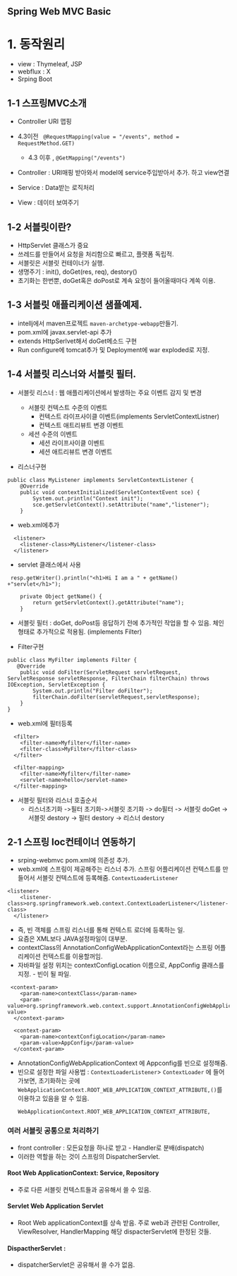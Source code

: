 Spring Web MVC Basic
---------------

# 1. 동작원리
- view : Thymeleaf, JSP
- webflux : X
- Srping Boot

## 1-1 스프링MVC소개
- Controller URI 맵핑
- 4.3이전 ` @RequestMapping(value = "/events", method = RequestMethod.GET)` 
  - 4.3 이후 , `@GetMapping("/events")`

- Controller : URI매핑 받아와서 model에 service주입받아서 추가. 하고 view연결
- Service : Data받는 로직처리
- View : 데이터 보여주기

## 1-2 서블릿이란?
- HttpServlet 클래스가 중요
- 쓰레드를 만들어서 요청을 처리함으로 빠르고, 플랫폼 독립적.
- 서블릿은 서블릿 컨테이너가 실행. 
- 생명주기 : init(), doGet(res, req), destory()
- 초기화는 한번뿐, doGet혹은 doPost로 계속 요청이 들어올때마다 계쏙 이용.

## 1-3 서블릿 애플리케이션 샘플예제.
- intellj에서 maven프로젝트 `maven-archetype-webapp`만들기.
- pom.xml에 javax.servlet-api 추가
- extends HttpSerlvet해서 doGet메소드 구현
- Run configure에 tomcat추가 및 Deployment에 war exploded로 지정.

## 1-4 서블릿 리스너와 서블릿 필터.
- 서블릿 리스너 : 웹 애플리케이션에서 발생하는 주요 이벤트 감지 및 변경
  - 서블릿 컨텍스트 수준의 이벤트
    - 컨텍스트 라이프사이클 이벤트(implements ServletContextListner)
    - 컨텍스트 애트리뷰트 변경 이벤트
  - 세션 수준의 이벤트
    - 세션 라이프사이클 이벤트
    - 세션 애트리뷰트 변경 이벤트

- 리스너구현
```
public class MyListener implements ServletContextListener {
    @Override
    public void contextInitialized(ServletContextEvent sce) {
        System.out.println("Context init");
        sce.getServletContext().setAttribute("name","listener");
    }
```
- web.xml에추가
```
  <listener>
    <listener-class>MyListener</listener-class>
  </listener>
```
- servlet 클래스에서 사용
```
 resp.getWriter().println("<h1>Hi I am a " + getName() +"servlet</h1>");

    private Object getName() {
        return getServletContext().getAttribute("name");
    }
```

- 서블릿 필터 : doGet, doPost등 응답하기 전에 추가적인 작업을 할 수 있음. 체인형태로 추가적으로 적용됨. (implements Filter)

- Filter구현 
```
public class MyFilter implements Filter {
   @Override
    public void doFilter(ServletRequest servletRequest, ServletResponse servletResponse, FilterChain filterChain) throws IOException, ServletException {
        System.out.println("Filter doFilter");
        filterChain.doFilter(servletRequest,servletResponse);
    }
}
```
- web.xml에 필터등록
```
  <filter>
    <filter-name>Myfilter</filter-name>
    <filter-class>MyFilter</filter-class>
  </filter>

  <filter-mapping>
    <filter-name>Myfilter</filter-name>
    <servlet-name>hello</servlet-name>
  </filter-mapping>
```

- 서블릿 필터와 리스너 호출순서
  - 리스너초기화 ->필터 초기화->서블릿 초기화 -> do필터 -> 서블릿 doGet -> 서블릿 destory -> 필터 destory -> 리스너 destory

## 2-1 스프링 Ioc컨테이너 연동하기
- srping-webmvc pom.xml에 의존성 추가.
- web.xml에 스프링이 제공해주는 리스너 추가. 스프링 어플리케이션 컨텍스트를 만들어서 서블릿 컨텍스트에 등록해줌. `ContextLoaderListener`
```
<listener>
    <listener-class>org.springframework.web.context.ContextLoaderListener</listener-class>
  </listener>
```
- 즉, 빈 객체를 스프링 리스너를 통해 컨텍스트 로더에 등록하는 일. 
-  요즘은 XML보다 JAVA설정파일이 대부분.
- contextClass의 AnnotationConfigWebApplicationContext라는 스프링 어플리케이션 컨텍스트를 이용할꺼임.
- 자바파일 설정 위치는 contextConfigLocation 이름으로, AppConfig 클래스를 지정. - 빈이 될 파일.
```
 <context-param>
    <param-name>contextClass</param-name>
    <param-value>org.springframework.web.context.support.AnnotationConfigWebApplicationContext</param-value>
  </context-param>

  <context-param>
    <param-name>contextConfigLocation</param-name>
    <param-value>AppConfig</param-value>
  </context-param>
```
- AnnotationConfigWebApplicationContext 에 Appconfig를 빈으로 설정해줌.
- 빈으로  설정한 파일 사용법 : `ContextLoaderListener`> `ContextLoader` 에 들어가보면, 초기화하는 곳에 `WebApplicationContext.ROOT_WEB_APPLICATION_CONTEXT_ATTRIBUTE,()`를 이용하고 있음을 알 수 있음.
  ```
  WebApplicationContext.ROOT_WEB_APPLICATION_CONTEXT_ATTRIBUTE,
    ```
### 여러 서블릿 공통으로 처리하기
- front controller : 모든요청을 하나로 받고 - Handler로 분배(dispatch) 
- 이러한 역할을 하는 것이 스프링의 DispatcherServlet.
#### Root Web ApplicationContext: Service, Repository
- 주로 다른 서블릿 컨텍스트들과 공유해서 쓸 수 있음.
#### Servlet Web Application Servlet 
- Root Web applicationContext를 상속 받음. 주로 web과 관련된 Controller, ViewResolver, HandlerMapping 해당 dispacterServlet에 한정된 것들.
#### DispactherServlet : 
- dispatcherServlet은 공유해서 쓸 수가 없음.



